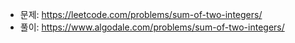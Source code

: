 - 문제: https://leetcode.com/problems/sum-of-two-integers/
- 풀이: https://www.algodale.com/problems/sum-of-two-integers/
